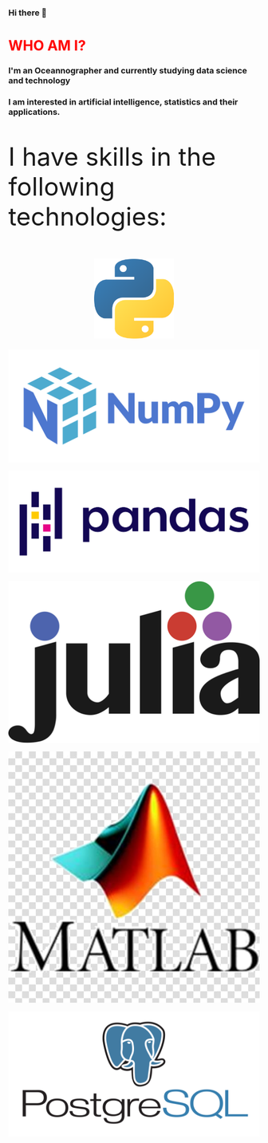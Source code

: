 ### Hi there 👋

<h1 style="color:red"> WHO AM I? </h1>
<h3> I'm an Oceannographer and currently studying data science and technology</h3>
<h3> I am interested in artificial intelligence, statistics and their applications.</h3>

<style>

  icones {

  }

</style>

<div>

<p style="font-size:50px">I have skills in the following technologies:</p>

<div style="aling: left;
  margin: auto; 
  margin-bottom:5px; 
  padding:5px;
  width:160px;
  size:200px"> 
  
  <img float="auto" src="_imgs/python.png" alt=""/>
  
  </div>

<img float="auto" src="_imgs/numpy.png" alt="" style=""></img>

<img float="auto" src="_imgs/pandas.png" alt="" style=""></img>

<img float="auto" src="_imgs/julia.png" alt="" style=""></img>

<img float="auto" src="_imgs/matlab.jpg" alt="" style=""></img>

<img float="auto" src="_imgs/postgres.png" alt="" style=""></img>
</div>
